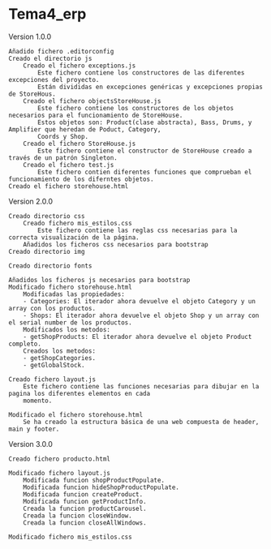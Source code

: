 # Tema4_erp
Version 1.0.0

    Añadido fichero .editorconfig
    Creado el directorio js
        Creado el fichero exceptions.js
            Este fichero contiene los constructores de las diferentes excepciones del proyecto.
            Están divididas en excepciones genéricas y excepciones propias de StoreHous.
        Creado el fichero objectsStoreHouse.js
            Este fichero contiene los constructores de los objetos necesarios para el funcionamiento de StoreHouse.
            Estos objetos son: Product(clase abstracta), Bass, Drums, y Amplifier que heredan de Poduct, Category,
            Coords y Shop.
        Creado el fichero StoreHouse.js
            Este fichero contiene el constructor de StoreHouse creado a través de un patrón Singleton.
        Creado el fichero test.js
            Este fichero contien diferentes funciones que comprueban el funcionamiento de los diferntes objetos.
    Creado el fichero storehouse.html

Version 2.0.0
    
    Creado directorio css
        Creado fichero mis_estilos.css
            Este fichero contiene las reglas css necesarias para la correcta visualización de la página.
        Añadidos los ficheros css necesarios para bootstrap
    Creado directorio img
    
    Creado directorio fonts
    
    Añadidos los ficheros js necesarios para bootstrap
    Modificado fichero storehouse.html
        Modificadas las propiedades:
        - Categories: El iterador ahora devuelve el objeto Category y un array con los productos.
        - Shops: El iterador ahora devuelve el objeto Shop y un array con el serial number de los productos.
        Modificados los metodos:
        - getShopProducts: El iterador ahora devuelve el objeto Product completo.
        Creados los metodos:
        - getShopCategories.
        - getGlobalStock.
        
    Creado fichero layout.js
        Este fichero contiene las funciones necesarias para dibujar en la pagina los diferentes elementos en cada
        momento.

    Modificado el fichero storehouse.html
        Se ha creado la estructura básica de una web compuesta de header, main y footer.
        
Version 3.0.0

    Creado fichero producto.html
    
    Modificado fichero layout.js
        Modificada funcion shopProductPopulate.
        Modificada funcion hideShopProductPopulate.
        Modificada funcion createProduct.
        Modificada funcion getProductInfo.
        Creada la funcion productCarousel.
        Creada la funcion closeWindow.
        Creada la funcion closeAllWindows.
        
    Modificado fichero mis_estilos.css
